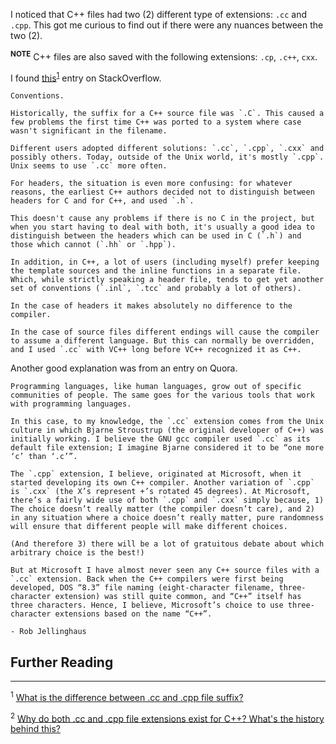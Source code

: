 
I noticed that C++ files had two (2) different type of extensions: `.cc` and `.cpp`. This got me curious to find out if there were any nuances between the two (2).

<sup><strong>NOTE</strong></sup> C++ files are also saved with the following extensions: `.cp`, `.c++`, `cxx`.

I found [this](https://stackoverflow.com/questions/18590135/what-is-the-difference-between-cc-and-cpp-file-suffix)<sup><a href="#fn-1">1</a></sup> entry on StackOverflow.

    Conventions.
 
    Historically, the suffix for a C++ source file was `.C`. This caused a few problems the first time C++ was ported to a system where case wasn't significant in the filename.

    Different users adopted different solutions: `.cc`, `.cpp`, `.cxx` and possibly others. Today, outside of the Unix world, it's mostly `.cpp`. Unix seems to use `.cc` more often.

    For headers, the situation is even more confusing: for whatever reasons, the earliest C++ authors decided not to distinguish between headers for C and for C++, and used `.h`.

    This doesn't cause any problems if there is no C in the project, but when you start having to deal with both, it's usually a good idea to distinguish between the headers which can be used in C (`.h`) and those which cannot (`.hh` or `.hpp`).

    In addition, in C++, a lot of users (including myself) prefer keeping the template sources and the inline functions in a separate file. Which, while strictly speaking a header file, tends to get yet another set of conventions (`.inl`, `.tcc` and probably a lot of others).

    In the case of headers it makes absolutely no difference to the compiler.

    In the case of source files different endings will cause the compiler to assume a different language. But this can normally be overridden, and I used `.cc` with VC++ long before VC++ recognized it as C++.

Another good explanation was from an entry<sup><a href="#fn-2"></a></sup> on Quora.

    Programming languages, like human languages, grow out of specific communities of people. The same goes for the various tools that work with programming languages.

    In this case, to my knowledge, the `.cc` extension comes from the Unix culture in which Bjarne Stroustrup (the original developer of C++) was initially working. I believe the GNU gcc compiler used `.cc` as its default file extension; I imagine Bjarne considered it to be “one more ‘c’ than ‘.c’”.

    The `.cpp` extension, I believe, originated at Microsoft, when it started developing its own C++ compiler. Another variation of `.cpp` is `.cxx` (the X’s represent +’s rotated 45 degrees). At Microsoft, there’s a fairly wide use of both `.cpp` and `.cxx` simply because, 1) The choice doesn’t really matter (the compiler doesn’t care), and 2) in any situation where a choice doesn’t really matter, pure randomness will ensure that different people will make different choices.

    (And therefore 3) there will be a lot of gratuitous debate about which arbitrary choice is the best!)

    But at Microsoft I have almost never seen any C++ source files with a `.cc` extension. Back when the C++ compilers were first being developed, DOS “8.3” file naming (eight-character filename, three-character extension) was still quite common, and “C++” itself has three characters. Hence, I believe, Microsoft’s choice to use three-character extensions based on the name “C++”.

    - Rob Jellinghaus

## Further Reading


___
 <sup id="fn-1">1</sup> [What is the difference between .cc and .cpp file suffix?](https://stackoverflow.com/questions/18590135/what-is-the-difference-between-cc-and-cpp-file-suffix)

 <sup id="fn-2">2</sup> [Why do both .cc and .cpp file extensions exist for C++? What's the history behind this?](https://www.quora.com/Why-do-both-cc-and-cpp-file-extensions-exist-for-C-Whats-the-history-behind-this)